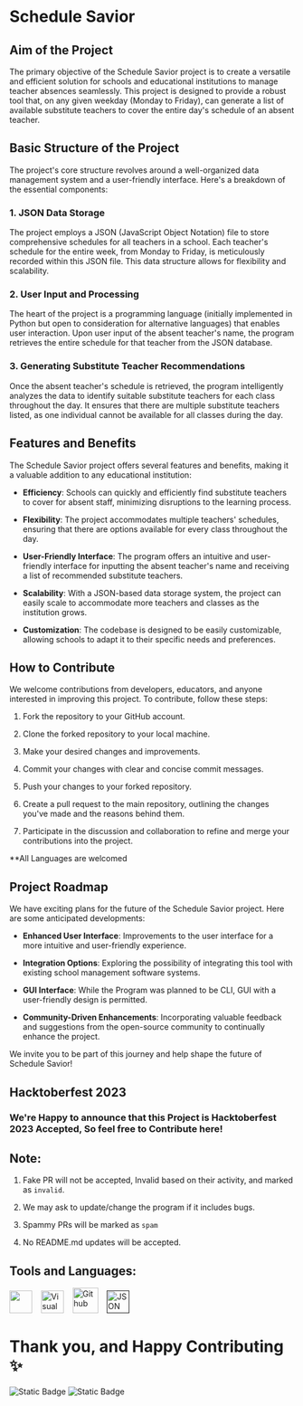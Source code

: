 # Schedule Savior 

## Aim of the Project
The primary objective of the Schedule Savior project is to create a versatile and efficient solution for schools and educational institutions to manage teacher absences seamlessly. This project is designed to provide a robust tool that, on any given weekday (Monday to Friday), can generate a list of available substitute teachers to cover the entire day's schedule of an absent teacher.

## Basic Structure of the Project
The project's core structure revolves around a well-organized data management system and a user-friendly interface. Here's a breakdown of the essential components:

### 1. JSON Data Storage
The project employs a JSON (JavaScript Object Notation) file to store comprehensive schedules for all teachers in a school. Each teacher's schedule for the entire week, from Monday to Friday, is meticulously recorded within this JSON file. This data structure allows for flexibility and scalability.

### 2. User Input and Processing
The heart of the project is a programming language (initially implemented in Python but open to consideration for alternative languages) that enables user interaction. Upon user input of the absent teacher's name, the program retrieves the entire schedule for that teacher from the JSON database.

### 3. Generating Substitute Teacher Recommendations
Once the absent teacher's schedule is retrieved, the program intelligently analyzes the data to identify suitable substitute teachers for each class throughout the day. It ensures that there are multiple substitute teachers listed, as one individual cannot be available for all classes during the day.

## Features and Benefits
The Schedule Savior project offers several features and benefits, making it a valuable addition to any educational institution:

- **Efficiency**: Schools can quickly and efficiently find substitute teachers to cover for absent staff, minimizing disruptions to the learning process.

- **Flexibility**: The project accommodates multiple teachers' schedules, ensuring that there are options available for every class throughout the day.

- **User-Friendly Interface**: The program offers an intuitive and user-friendly interface for inputting the absent teacher's name and receiving a list of recommended substitute teachers.

- **Scalability**: With a JSON-based data storage system, the project can easily scale to accommodate more teachers and classes as the institution grows.

- **Customization**: The codebase is designed to be easily customizable, allowing schools to adapt it to their specific needs and preferences.

## How to Contribute
We welcome contributions from developers, educators, and anyone interested in improving this project. To contribute, follow these steps:

1. Fork the repository to your GitHub account.

2. Clone the forked repository to your local machine.

3. Make your desired changes and improvements.

4. Commit your changes with clear and concise commit messages.

5. Push your changes to your forked repository.
 
6. Create a pull request to the main repository, outlining the changes you've made and the reasons behind them.

7. Participate in the discussion and collaboration to refine and merge your contributions into the project.

**All Languages are welcomed

## Project Roadmap
We have exciting plans for the future of the Schedule Savior project. Here are some anticipated developments:

- **Enhanced User Interface**: Improvements to the user interface for a more intuitive and user-friendly experience.

- **Integration Options**: Exploring the possibility of integrating this tool with existing school management software systems.

- **GUI Interface**: While the Program was planned to be CLI, GUI with a user-friendly design is permitted.

- **Community-Driven Enhancements**: Incorporating valuable feedback and suggestions from the open-source community to continually enhance the project.

We invite you to be part of this journey and help shape the future of Schedule Savior!




## Hacktoberfest 2023

### We're Happy to announce that this Project is Hacktoberfest 2023 Accepted, So feel free to Contribute here!

## Note:
1. Fake PR will not be accepted, Invalid based on their activity, and marked as `invalid`.

2. We may ask to update/change the program if it includes bugs.

3. Spammy PRs will be marked as `spam`
   
4. No README.md updates will be accepted.


## Tools and Languages:
[<img src="https://cdn.iconscout.com/icon/free/png-256/python-3521655-2945099.png" width="40px" />](https://www.python.org/) &nbsp;&nbsp;
[<img alt="Visual Studio Code" src="https://cdn.icon-icons.com/icons2/2107/PNG/512/file_type_vscode_icon_130084.png" width="40px" />](https://code.visualstudio.com/) &nbsp;&nbsp;
[<img alt="Github" src="https://cdn.freebiesupply.com/logos/large/2x/github-icon-logo-png-transparent.png" width="45px" />](https://code.visualstudio.com/) &nbsp;&nbsp;
[<img alt="JSON" src="https://cdn1.iconfinder.com/data/icons/smashicons-file-types-yellow/58/28_-JSON_File-_Yellow-1024.png" width="40px"/>]()

# Thank you, and Happy Contributing ✨



![Static Badge](https://img.shields.io/badge/Owner-Idhant--6-purple?logo=github)    ![Static Badge](https://img.shields.io/badge/Co--owner-InvisiblePro-purple?logo=github)
